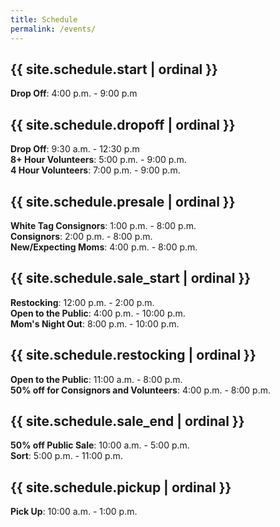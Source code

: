 ```yaml
---
title: Schedule
permalink: /events/
---
```


## {{ site.schedule.start | ordinal }}

**Drop Off**: 4:00 p.m. - 9:00 p.m

## {{ site.schedule.dropoff | ordinal }}

**Drop Off**: 9:30 a.m. - 12:30 p.m  
**8+ Hour Volunteers**: 5:00 p.m. - 9:00 p.m.  
**4 Hour Volunteers**: 7:00 p.m. - 9:00 p.m.

## {{ site.schedule.presale | ordinal }}

**White Tag Consignors**: 1:00 p.m. - 8:00 p.m.  
**Consignors**: 2:00 p.m. - 8:00 p.m.  
**New/Expecting Moms**: 4:00 p.m. - 8:00 p.m.

## {{ site.schedule.sale_start | ordinal }}

**Restocking**: 12:00 p.m. - 2:00 p.m.  
**Open to the Public**: 4:00 p.m. - 10:00 p.m.  
**Mom's Night Out**: 8:00 p.m. - 10:00 p.m.

## {{ site.schedule.restocking | ordinal }}

**Open to the Public**: 11:00 a.m. - 8:00 p.m.  
**50% off for Consignors and Volunteers**: 4:00 p.m. - 8:00 p.m.

## {{ site.schedule.sale_end | ordinal }}

**50% off Public Sale**: 10:00 a.m. - 5:00 p.m.  
**Sort**: 5:00 p.m. - 11:00 p.m.

## {{ site.schedule.pickup | ordinal }}

**Pick Up**: 10:00 a.m. - 1:00 p.m.
